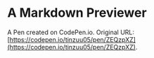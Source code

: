 # A Markdown Previewer

A Pen created on CodePen.io. Original URL: [https://codepen.io/tinzuu05/pen/ZEQzpXZ](https://codepen.io/tinzuu05/pen/ZEQzpXZ).


